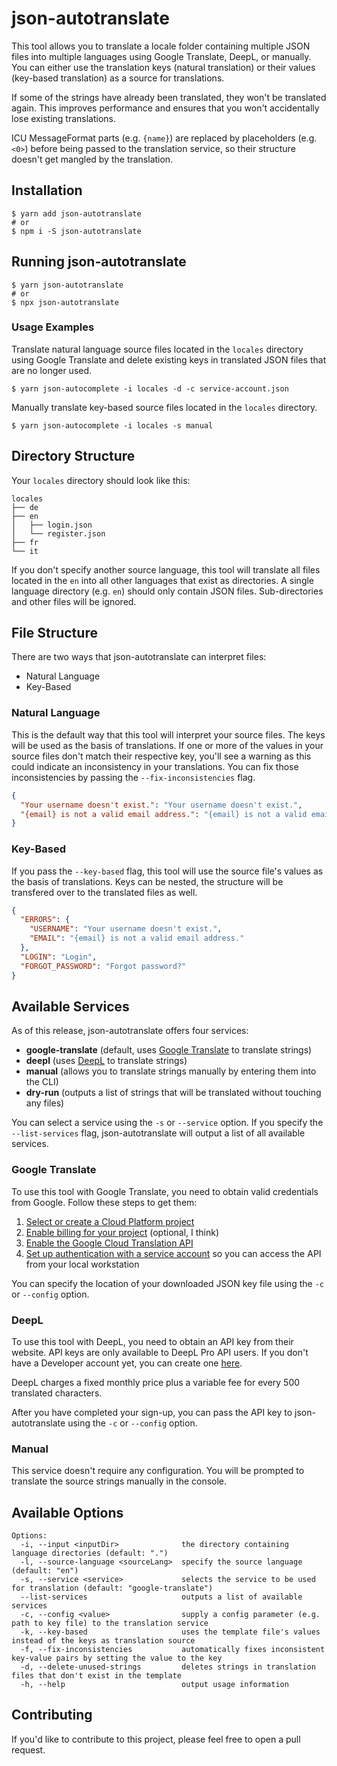 # json-autotranslate

This tool allows you to translate a locale folder containing multiple JSON files
into multiple languages using Google Translate, DeepL, or manually. You can either
use the translation keys (natural translation) or their values (key-based translation)
as a source for translations.

If some of the strings have already been translated, they won't be translated
again. This improves performance and ensures that you won't accidentally lose
existing translations.

ICU MessageFormat parts (e.g. `{name}`) are replaced by placeholders (e.g. `<0>`)
before being passed to the translation service, so their structure doesn't get
mangled by the translation.

## Installation

```shell
$ yarn add json-autotranslate
# or
$ npm i -S json-autotranslate
```

## Running json-autotranslate

```shell
$ yarn json-autotranslate
# or
$ npx json-autotranslate
```

### Usage Examples

Translate natural language source files located in the `locales` directory using
Google Translate and delete existing keys in translated JSON files that are no
longer used.

```shell
$ yarn json-autocomplete -i locales -d -c service-account.json
```

Manually translate key-based source files located in the `locales` directory.

```shell
$ yarn json-autocomplete -i locales -s manual
```

## Directory Structure

Your `locales` directory should look like this:

```
locales
├── de
├── en
│   ├── login.json
│   └── register.json
├── fr
└── it
```

If you don't specify another source language, this tool will translate all files
located in the `en` into all other languages that exist as directories. A single
language directory (e.g. `en`) should only contain JSON files. Sub-directories and
other files will be ignored.

## File Structure

There are two ways that json-autotranslate can interpret files:

- Natural Language
- Key-Based

### Natural Language

This is the default way that this tool will interpret your source files. The keys
will be used as the basis of translations. If one or more of the values in your
source files don't match their respective key, you'll see a warning as this could
indicate an inconsistency in your translations. You can fix those inconsistencies
by passing the `--fix-inconsistencies` flag.

```json
{
  "Your username doesn't exist.": "Your username doesn't exist.",
  "{email} is not a valid email address.": "{email} is not a valid email address."
}
```

### Key-Based

If you pass the `--key-based` flag, this tool will use the source file's values
as the basis of translations. Keys can be nested, the structure will be transfered
over to the translated files as well.

```json
{
  "ERRORS": {
    "USERNAME": "Your username doesn't exist.",
    "EMAIL": "{email} is not a valid email address."
  },
  "LOGIN": "Login",
  "FORGOT_PASSWORD": "Forgot password?"
}
```

## Available Services

As of this release, json-autotranslate offers four services:

- **google-translate** (default, uses [Google Translate](https://translate.google.com) to translate strings)
- **deepl** (uses [DeepL](https://deepl.com) to translate strings)
- **manual** (allows you to translate strings manually by entering them into the CLI)
- **dry-run** (outputs a list of strings that will be translated without touching any files)

You can select a service using the `-s` or `--service` option. If you specify the
`--list-services` flag, json-autotranslate will output a list of all available
services.

### Google Translate

To use this tool with Google Translate, you need to obtain valid credentials from
Google. Follow these steps to get them:

1.  [Select or create a Cloud Platform project][projects]
2.  [Enable billing for your project][billing] (optional, I think)
3.  [Enable the Google Cloud Translation API][enable_api]
4.  [Set up authentication with a service account][auth] so you can access the
    API from your local workstation

[projects]: https://console.cloud.google.com/project
[billing]: https://support.google.com/cloud/answer/6293499#enable-billing
[enable_api]: https://console.cloud.google.com/flows/enableapi?apiid=translate.googleapis.com
[auth]: https://cloud.google.com/docs/authentication/getting-started

You can specify the location of your downloaded JSON key file using the
`-c` or `--config` option.

### DeepL

To use this tool with DeepL, you need to obtain an API key from their website.
API keys are only available to DeepL Pro API users. If you don't have a Developer
account yet, you can create one [here](https://www.deepl.com/en/pro.html#developer).

DeepL charges a fixed monthly price plus a variable fee for every 500 translated characters.

After you have completed your sign-up, you can pass the API key to json-autotranslate
using the `-c` or `--config` option.

### Manual

This service doesn't require any configuration. You will be prompted to translate the
source strings manually in the console.

## Available Options

```
Options:
  -i, --input <inputDir>              the directory containing language directories (default: ".")
  -l, --source-language <sourceLang>  specify the source language (default: "en")
  -s, --service <service>             selects the service to be used for translation (default: "google-translate")
  --list-services                     outputs a list of available services
  -c, --config <value>                supply a config parameter (e.g. path to key file) to the translation service
  -k, --key-based                     uses the template file's values instead of the keys as translation source
  -f, --fix-inconsistencies           automatically fixes inconsistent key-value pairs by setting the value to the key
  -d, --delete-unused-strings         deletes strings in translation files that don't exist in the template
  -h, --help                          output usage information
```

## Contributing

If you'd like to contribute to this project, please feel free to open a pull request.
